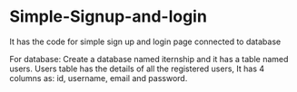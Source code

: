 # Simple-Signup-and-login
It has the code for simple sign up and login page connected to database 

For database:
Create a database named iternship and it has a table named users.
Users table has the details of all the registered users, It has 4 columns as: id, username, email and password.
